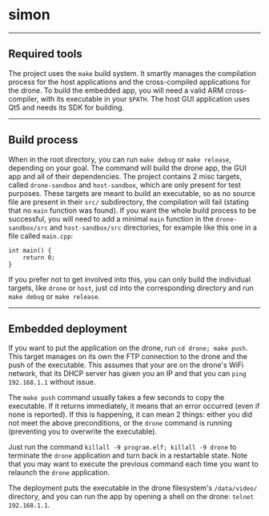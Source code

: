 # simon

------------
Required tools
------------
The project uses the ```make``` build system. It smartly manages the compilation process for the host applications and the cross-compiled applications for the drone.
To build the embedded app, you will need a valid ARM cross-compiler, with its executable in your ```$PATH```.
The host GUI application uses Qt5 and needs its SDK for building.

------------
Build process
------------
When in the root directory, you can run ```make debug``` or ```make release```, depending on your goal. The command will build the drone app, the GUI app and all of their dependencies.
The project contains 2 misc targets, called ```drone-sandbox``` and ```host-sandbox```, which are only present for test purposes. These targets are meant to build an executable, so as no source file are present in their ```src/``` subdirectory, the compilation will fail (stating that no ```main``` function was found). If you want the whole build process to be successful, you will need to add a minimal ```main``` function in the ```drone-sandbox/src``` and ```host-sandbox/src``` directories, for example like this one in a file called ```main.cpp```:

```
int main() {
    return 0;
}
```


If you prefer not to get involved into this, you can only build the individual targets, like ```drone``` or ```host```, just cd into the corresponding directory and run ```make debug``` or ```make release```.


------------
Embedded deployment
------------
If you want to put the application on the drone, run ```cd drone; make push```. This target manages on its own the FTP connection to the drone and the push of the executable.
This assumes that your are on the drone's WiFi network, that its DHCP server has given you an IP and that you can ```ping 192.168.1.1``` without issue.


The ```make push``` command usually takes a few seconds to copy the executable. If it returns immediately, it means that an error occurred (even if none is reported).
If this is happening, it can mean 2 things: either you did not meet the above preconditions, or the ```drone``` command is running (preventing you to overwrite the executable).

Just run the command ```killall -9 program.elf; killall -9 drone``` to terminate the ```drone``` application and turn back in a restartable state. Note that you may want to execute the previous command each time you want to relaunch the ```drone``` application.

The deployment puts the executable in the drone filesystem's ```/data/video/``` directory, and you can run the app by opening a shell on the drone: ```telnet 192.168.1.1```.
